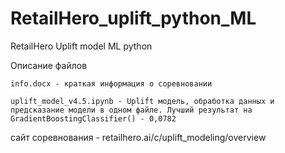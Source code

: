 # RetailHero_uplift_python_ML
RetailHero Uplift model ML python 

Описание файлов

	info.docx - краткая информация о соревновании

	uplift_model_v4.5.ipynb - Uplift модель, обработка данных и предсказание модели в одном файле. Лучший результат на GradientBoostingClassifier() - 0,0782 







сайт соревнования - retailhero.ai/c/uplift_modeling/overview
